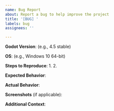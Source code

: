 ```yaml
---
name: Bug Report
about: Report a bug to help improve the project
title: '[BUG] '
labels: bug
assignees: ''

---
```


**Godot Version**: (e.g., 4.5 stable)

**OS**: (e.g., Windows 10 64-bit)

**Steps to Reproduce**:
1. 
2. 

**Expected Behavior**:

**Actual Behavior**:

**Screenshots** (if applicable):

**Additional Context**:

